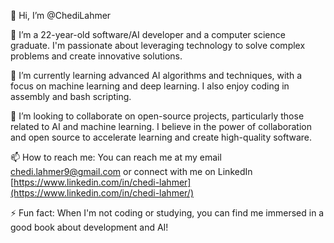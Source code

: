 👋 Hi, I’m @ChediLahmer

👀 I’m a 22-year-old software/AI developer and a computer science graduate. I'm passionate about leveraging technology to solve complex problems and create innovative solutions.

🌱 I’m currently learning advanced AI algorithms and techniques, with a focus on machine learning and deep learning. I also enjoy coding in assembly and bash scripting.

💞️ I’m looking to collaborate on open-source projects, particularly those related to AI and machine learning. I believe in the power of collaboration and open source to accelerate learning and create high-quality software.

📫 How to reach me: You can reach me at my email chedi.lahmer9@gmail.com or connect with me on LinkedIn [https://www.linkedin.com/in/chedi-lahmer](https://www.linkedin.com/in/chedi-lahmer/)

⚡ Fun fact: When I'm not coding or studying, you can find me immersed in a good book about development and AI!
